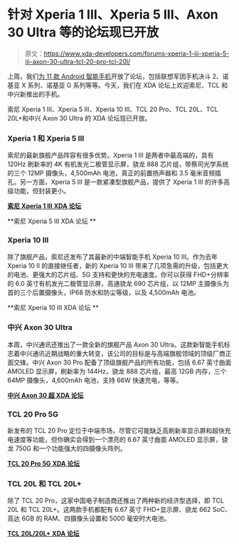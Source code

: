 # 针对 Xperia 1 III、Xperia 5 III、Axon 30 Ultra 等的论坛现已开放

> 原文：<https://www.xda-developers.com/forums-xperia-1-iii-xperia-5-iii-axon-30-ultra-tcl-20-pro-tcl-20l/>

上周，我们[为 11 款 Android 智能手机](https://www.xda-developers.com/xiaomi-mi-mix-fold-mi-11-lite-mi-11i-mi-11-ultra-redmi-note-10-forums/)开放了论坛，包括联想军团手机决斗 2、诺基亚 X 系列、诺基亚 G 系列等等。今天，我们在 XDA 论坛上欢迎索尼、TCL 和中兴新推出的手机。

索尼 Xperia 1 III、Xperia 5 III、Xperia 10 III、TCL 20 Pro、TCL 20L、TCL 20L+和中兴 Axon 30 Ultra 的 XDA 论坛现已开放。

### Xperia 1 和 Xperia 5 III

索尼的最新旗舰产品阵容有很多优势。Xperia 1 III 是两者中最高端的，具有 120Hz 刷新率的 4K 有机发光二极管显示屏，骁龙 888 芯片组，带蔡司光学系统的三个 12MP 摄像头，4,500mAh 电池，真正的前置扬声器和 3.5 毫米音频插孔。另一方面，Xperia 5 III 是一款紧凑型旗舰产品，提供了 Xperia 1 III 的许多高级功能，但封装更小。

**[索尼 Xperia 1 III XDA 论坛](https://forum.xda-developers.com/f/sony-xperia-1-iii.12227/)**

**索尼 Xperia 5 III XDA 论坛 **

### Xperia 10 III

除了旗舰产品，索尼还发布了其最新的中端智能手机 Xperia 10 III。作为去年 Xperia 10 II 的直接继任者，新的 Xperia 10 III 带来了几项急需的升级，包括更大的电池、更强大的芯片组、5G 支持和更快的充电速度。你可以获得 FHD+分辨率的 6.0 英寸有机发光二极管显示屏，高通骁龙 690 芯片组，以 12MP 主摄像头为首的三个后置摄像头，IP68 防水和防尘等级，以及 4,500mAh 电池。

**索尼 Xperia 10 III XDA 论坛 **

### 中兴 Axon 30 Ultra

本周，中兴通讯还推出了一款全新的旗舰产品 Axon 30 Ultra。这款新智能手机标志着中兴通讯近期战略的重大转变，该公司的目标是与高端旗舰领域的顶级厂商正面交锋。中兴 Axon 30 Pro 配备了顶级旗舰产品的所有功能，包括 6.67 英寸曲面 AMOLED 显示屏，刷新率为 144Hz，骁龙 888 芯片组，最高 12GB 内存，三个 64MP 摄像头，4,600mAh 电池，支持 66W 快速充电，等等。

**[中兴 Axon 30 超 XDA 论坛](https://forum.xda-developers.com/f/zte-axon-30-ultra.12231/)**

### TCL 20 Pro 5G

新发布的 TCL 20 Pro 定位于中端市场，尽管它可能缺乏高刷新率显示屏和超快充电速度等功能，但你确实会得到一个漂亮的 6.67 英寸曲面 AMOLED 显示屏，骁龙 750G 和一个功能强大的四摄像头阵列。

**[TCL 20 Pro 5G XDA 论坛](https://forum.xda-developers.com/f/tcl-20-pro-5g.12221/)**

### TCL 20L 和 TCL 20L+

除了 TCL 20 Pro，这家中国电子制造商还推出了两种新的经济型选择，即 TCL 20L 和 TCL 20L+。这两款手机都配有 6.67 英寸 FHD+显示屏、骁龙 662 SoC、高达 6GB 的 RAM、四摄像头设置和 5000 毫安时大电池。

**[TCL 20L/20L+ XDA 论坛](https://forum.xda-developers.com/f/tcl-20l-20l.12223/)**